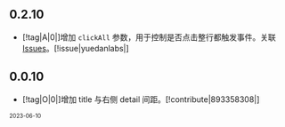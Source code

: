 ## 0.2.10

- [!tag|A|0|]增加 `clickAll` 参数，用于控制是否点击整行都触发事件。关联 [Issues](https://github.com/dufu1991/stdf/issues/7)。[!issue|yuedanlabs|]

## 0.0.10

- [!tag|O|0|]增加 title 与右侧 detail 间距。[!contribute|893358308|]

<font size=1>2023-06-10</font>
